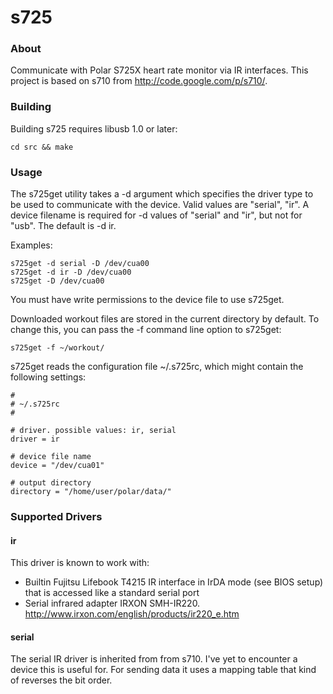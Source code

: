 
s725
====

### About

Communicate with Polar S725X heart rate monitor via IR interfaces.
This project is based on s710 from http://code.google.com/p/s710/.

### Building

Building s725 requires libusb 1.0 or later:

	cd src && make

### Usage

The s725get utility takes a -d argument which specifies the driver
type to be used to communicate with the device.  Valid values are
"serial", "ir".  A device filename is required for -d values of
"serial" and "ir", but not for "usb". The default is -d ir.

Examples:

	s725get -d serial -D /dev/cua00
	s725get -d ir -D /dev/cua00
	s725get -D /dev/cua00

You must have write permissions to the device file to use s725get.

Downloaded workout files are stored in the current directory by
default. To change this, you can pass the -f command line option to
s725get:

	s725get -f ~/workout/

s725get reads the configuration file ~/.s725rc, which might contain
the following settings:

	#
	# ~/.s725rc
	#

	# driver. possible values: ir, serial
	driver = ir

	# device file name
	device = "/dev/cua01"

    # output directory
    directory = "/home/user/polar/data/"

### Supported Drivers

#### ir

This driver is known to work with:
  - Builtin Fujitsu Lifebook T4215 IR interface in IrDA mode (see BIOS
	setup) that is accessed like a standard serial port
  - Serial infrared adapter IRXON SMH-IR220.
	http://www.irxon.com/english/products/ir220_e.htm

#### serial

The serial IR driver is inherited from from s710. I've yet to
encounter a device this is useful for. For sending data it
uses a mapping table that kind of reverses the bit order.
